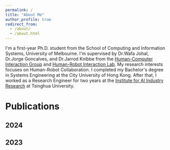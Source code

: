 ```yaml
---
permalink: /
title: "About Me"
author_profile: true
redirect_from: 
  - /about/
  - /about.html
---
```


I'm a first-year Ph.D. student from the School of Computing and Information Systems, University of Melbourne. I'm supervised by Dr.Wafa Johal, Dr.Jorge Goncalves, and Dr.Jarrod Knibbe from the [Human-Computer Interaction Group](https://cis.unimelb.edu.au/hci) and [Human-Robot Interaction Lab](https://chri-lab.github.io/). My research interests focuses on Human-Robot Collaboration.
I completed my Bachelor's degree in Systems Engineering at the City University of Hong Kong. After that, I worked as a Research Engineer for two years at the [Institute for AI Industry Research](https://air.tsinghua.edu.cn/en/) at Tsinghua University.


Publications
======

2024
------

2023
------

